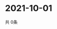 # 2021-10-01
  共 0条

  <!-- BEGIN -->
  <!-- 最后更新时间Fri Oct 01 2021 15:03:14 GMT+0000 (Coordinated Universal Time) -->
  
  <!-- END -->
  
  